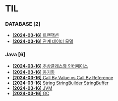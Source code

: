 # TIL
 
### DATABASE [2]
- [**[2024-03-16]**  트랜잭션](https://github.com/A-lass/TIL/blob/main/DATABASE/트랜잭션.md)
- [**[2024-03-16]**  관계 데이터 모델](https://github.com/A-lass/TIL/blob/main/DATABASE/관계_데이터_모델.md)
### Java [6]
- [**[2024-03-16]**  추상클래스와 인터페이스](https://github.com/A-lass/TIL/blob/main/Java/추상클래스와_인터페이스.md)
- [**[2024-03-16]**  동기화](https://github.com/A-lass/TIL/blob/main/Java/동기화.md)
- [**[2024-03-16]**  Call By Value vs Call By Reference](https://github.com/A-lass/TIL/blob/main/Java/Call_By_Value_vs_Call_By_Reference.md)
- [**[2024-03-16]**  String StringBuilder StringBuffer](https://github.com/A-lass/TIL/blob/main/Java/String_StringBuilder_StringBuffer.md)
- [**[2024-03-16]**  JVM](https://github.com/A-lass/TIL/blob/main/Java/JVM.md)
- [**[2024-03-16]**  GC](https://github.com/A-lass/TIL/blob/main/Java/GC.md)
